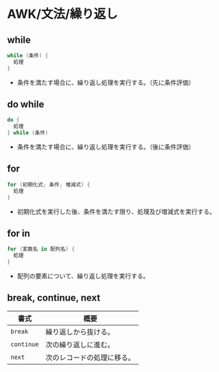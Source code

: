 # AWK/文法/繰り返し

## while

```awk
while (条件) {
  処理
}
```

- 条件を満たす場合に、繰り返し処理を実行する。（先に条件評価）

## do while

```awk
do {
  処理
} while (条件)
```

- 条件を満たす場合に、繰り返し処理を実行する。（後に条件評価）

## for

```awk
for (初期化式; 条件; 増減式) {
  処理
}
```

- 初期化式を実行した後、条件を満たす限り、処理及び増減式を実行する。

## for in

```awk
for (変数名 in 配列名) {
  処理
}
```

- 配列の要素について、繰り返し処理を実行する。

## break, continue, next

| 書式       | 概要                       |
| ---------- | -------------------------- |
| `break`    | 繰り返しから抜ける。       |
| `continue` | 次の繰り返しに進む。       |
| `next`     | 次のレコードの処理に移る。 |
